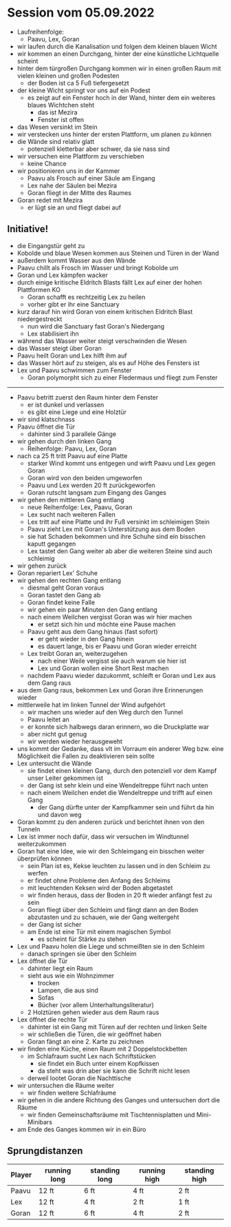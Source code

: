 # Session vom 05.09.2022
- Laufreihenfolge:
    - Paavu, Lex, Goran
- wir laufen durch die Kanalisation und folgen dem kleinen blauen Wicht
- wir kommen an einen Durchgang, hinter der eine künstliche Lichtquelle scheint
- hinter dem türgroßen Durchgang kommen wir in einen großen Raum mit vielen kleinen und großen Podesten
    - der Boden ist ca 5 Fuß tiefergesetzt
- der kleine Wicht springt vor uns auf ein Podest
    - es zeigt auf ein Fenster hoch in der Wand, hinter dem ein weiteres blaues Wichtchen steht
        - das ist Mezira
        - Fenster ist offen
- das Wesen versinkt im Stein
- wir verstecken uns hinter der ersten Plattform, um planen zu können
- die Wände sind relativ glatt
    - potenziell kletterbar aber schwer, da sie nass sind
- wir versuchen eine Plattform zu verschieben
    - keine Chance
- wir positionieren uns in der Kammer
    - Paavu als Frosch auf einer Säule am Eingang
    - Lex nahe der Säulen bei Mezira
    - Goran fliegt in der Mitte des Raumes
- Goran redet mit Mezira
    - er lügt sie an und fliegt dabei auf

## Initiative!
- die Eingangstür geht zu
- Kobolde und blaue Wesen kommen aus Steinen und Türen in der Wand
- außerdem kommt Wasser aus den Wände
- Paavu chillt als Frosch im Wasser und bringt Kobolde um
- Goran und Lex kämpfen wacker
- durch einige kritische Eldritch Blasts fällt Lex auf einer der hohen Plattformen KO
    - Goran schafft es rechtzeitig Lex zu heilen
    - vorher gibt er ihr eine Sanctuary
- kurz darauf hin wird Goran von einem kritischen Eldritch Blast niedergestreckt
    - nun wird die Sanctuary fast Goran's Niedergang
    - Lex stabilisiert ihn
- während das Wasser weiter steigt verschwinden die Wesen
- das Wasser steigt über Goran
- Paavu heilt Goran und Lex hilft ihm auf
- das Wasser hört auf zu steigen, als es auf Höhe des Fensters ist
- Lex und Paavu schwimmen zum Fenster
    - Goran polymorpht sich zu einer Fledermaus und fliegt zum Fenster

---

- Paavu betritt zuerst den Raum hinter dem Fenster
    - er ist dunkel und verlassen
    - es gibt eine Liege und eine Holztür
- wir sind klatschnass
- Paavu öffnet die Tür
    - dahinter sind 3 parallele Gänge
- wir gehen durch den linken Gang
    - Reihenfolge: Paavu, Lex, Goran
- nach ca 25 ft tritt Paavu auf eine Platte
    - starker Wind kommt uns entgegen und wirft Paavu und Lex gegen Goran
    - Goran wird von den beiden umgeworfen
    - Paavu und Lex werden 20 ft zurückgeworfen
    - Goran rutscht langsam zum Eingang des Ganges
- wir gehen den mittleren Gang entlang
    - neue Reihenfolge: Lex, Paavu, Goran
    - Lex sucht nach weiteren Fallen
    - Lex tritt auf eine Platte und ihr Fuß versinkt im schleimigen Stein
    - Paavu zieht Lex mit Goran's Unterstützung aus dem Boden
    - sie hat Schaden bekommen und ihre Schuhe sind ein bisschen kaputt gegangen
    - Lex tastet den Gang weiter ab aber die weiteren Steine sind auch schleimig
- wir gehen zurück
- Goran repariert Lex' Schuhe
- wir gehen den rechten Gang entlang
    - diesmal geht Goran voraus
    - Goran tastet den Gang ab
    - Goran findet keine Falle
    - wir gehen ein paar Minuten den Gang entlang
    - nach einem Weilchen vergisst Goran was wir hier machen
        - er setzt sich hin und möchte eine Pause machen
    - Paavu geht aus dem Gang hinaus (fast sofort)
        - er geht wieder in den Gang hinein
        - es dauert lange, bis er Paavu und Goran wieder erreicht
    - Lex treibt Goran an, weiterzugehen
        - nach einer Weile vergisst sie auch warum sie hier ist
        - Lex und Goran wollen eine Short Rest machen
    - nachdem Paavu wieder dazukommt, schleift er Goran und Lex aus dem Gang raus
- aus dem Gang raus, bekommen Lex und Goran ihre Erinnerungen wieder
- mittlerweile hat im linken Tunnel der Wind aufgehört
    - wir machen uns wieder auf den Weg durch den Tunnel
    - Paavu leitet an
    - er konnte sich halbwegs daran erinnern, wo die Druckplatte war
    - aber nicht gut genug
    - wir werden wieder herausgeweht
- uns kommt der Gedanke, dass vlt im Vorraum ein anderer Weg bzw. eine Möglichkeit die Fallen zu deaktivieren sein sollte
- Lex untersucht die Wände
    - sie findet einen kleinen Gang, durch den potenziell vor dem Kampf unser Leiter gekommen ist
    - der Gang ist sehr klein und eine Wendeltreppe führt nach unten
    - nach einem Weilchen endet die Wendeltreppe und trifft auf einen Gang
        - der Gang dürfte unter der Kampfkammer sein und führt da hin und davon weg
- Goran kommt zu den anderen zurück und berichtet ihnen von den Tunneln
- Lex ist immer noch dafür, dass wir versuchen im Windtunnel weiterzukommen
- Goran hat eine Idee, wie wir den Schleimgang ein bisschen weiter überprüfen können
    - sein Plan ist es, Kekse leuchten zu lassen und in den Schleim zu werfen
    - er findet ohne Probleme den Anfang des Schleims
    - mit leuchtenden Keksen wird der Boden abgetastet
    - wir finden heraus, dass der Boden in 20 ft wieder anfängt fest zu sein
    - Goran fliegt über den Schleim und fängt dann an den Boden abzutasten und zu schauen, wie der Gang weitergeht
    - der Gang ist sicher
    - am Ende ist eine Tür mit einem magischen Symbol
        - es scheint für Stärke zu stehen
- Lex und Paavu holen die Liege und schmeißten sie in den Schleim
    - danach springen sie über den Schleim
- Lex öffnet die Tür
    - dahinter liegt ein Raum
    - sieht aus wie ein Wohnzimmer
        - trocken
        - Lampen, die aus sind
        - Sofas
        - Bücher (vor allem Unterhaltungsliteratur)
    - 2 Holztüren gehen wieder aus dem Raum raus
- Lex öffnet die rechte Tür
    - dahinter ist ein Gang mit Türen auf der rechten und linken Seite
    - wir schließen die Türen, die wir geöffnet haben
    - Goran fängt an eine 2. Karte zu zeichnen
- wir finden eine Küche, einen Raum mit 2 Doppelstockbetten
    - im Schlafraum sucht Lex nach Schriftstücken
        - sie findet ein Buch unter einem Kopfkissen
        - da steht was drin aber sie kann die Schrift nicht lesen
    - derweil lootet Goran die Nachttische
- wir untersuchen die Räume weiter
    - wir finden weitere Schlafräume
- wir gehen in die andere Richtung des Ganges und untersuchen dort die Räume
    - wir finden Gemeinschaftsräume mit Tischtennisplatten und Mini-Minibars
- am Ende des Ganges kommen wir in ein Büro


## Sprungdistanzen
| Player | running long | standing long | running high | standing high |
| --- | --- | --- | --- | --- |
| Paavu | 12 ft | 6 ft | 4 ft | 2 ft |
| Lex   | 12 ft | 4 ft | 2 ft | 1 ft |
| Goran | 12 ft | 6 ft | 4 ft | 2 ft |
